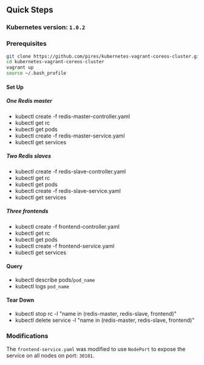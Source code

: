 ## Quick Steps

### Kubernetes version: `1.0.2`

### Prerequisites

```bash
git clone https://github.com/pires/kubernetes-vagrant-coreos-cluster.git
cd kubernetes-vagrant-coreos-cluster
vagrant up
source ~/.bash_profile
```

#### Set Up

##### One Redis master

 - kubectl create -f redis-master-controller.yaml
 - kubectl get rc
 - kubectl get pods
 - kubectl create -f redis-master-service.yaml
 - kubectl get services

##### Two Redis slaves

 - kubectl create -f redis-slave-controller.yaml
 - kubectl get rc
 - kubectl get pods
 - kubectl create -f redis-slave-service.yaml
 - kubectl get services

##### Three frontends

 - kubectl create -f frontend-controller.yaml
 - kubectl get rc
 - kubectl get pods
 - kubectl create -f frontend-service.yaml
 - kubectl get services

#### Query

 - kubectl describe pods/`pod_name`
 - kubectl logs `pod_name`

#### Tear Down
 - kubectl stop rc -l "name in (redis-master, redis-slave, frontend)"
 - kubectl delete service -l "name in (redis-master, redis-slave, frontend)"

### Modifications

The `frontend-service.yaml` was modified to use `NodePort` to expose the service on all nodes on port: `30101`.

